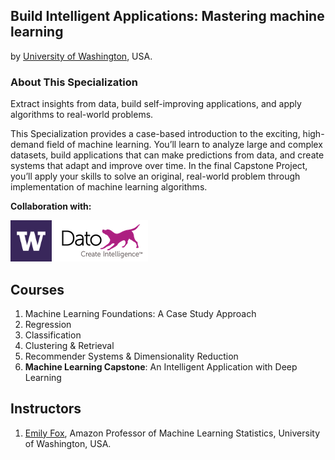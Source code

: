 ## Build Intelligent Applications: Mastering machine learning
by [University of Washington](http://www.washington.edu/), USA.

### About This Specialization
Extract insights from data, build self-improving applications, and apply algorithms to real-world problems.

This Specialization provides a case-based introduction to the exciting, high-demand field of machine learning.
You’ll learn to analyze large and complex datasets, build applications that can make predictions from data, and create systems that adapt and improve over time. In the final Capstone Project, you’ll apply your skills to solve an original, real-world problem through implementation of machine learning algorithms.

**Collaboration with:**

<a href="http://www.washington.edu/"><img src="media/uw-purple-logo.png" alt="UW" width="66" height="66"></a>
<a href="https://dato.com/"><img src="media/dato.png" alt="dato" width="150" height="66"></a>

## Courses
1. Machine Learning Foundations: A Case Study Approach
2. Regression
3. Classification
4. Clustering & Retrieval
5. Recommender Systems & Dimensionality Reduction
6. **Machine Learning Capstone**: An Intelligent Application with Deep Learning

## Instructors
1. [Emily Fox](http://www.stat.washington.edu/~ebfox/), Amazon Professor of Machine Learning Statistics, University of Washington, USA.
